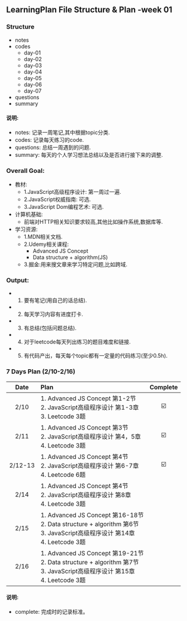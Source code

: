 ## LearningPlan File Structure & Plan -week 01

### Structure  
- notes  
- codes  
  - day-01  
  - day-02
  - day-03
  - day-04
  - day-05
  - day-06
  - day-07
- questions
- summary



#### 说明:  
- notes: 记录一周笔记,其中根据topic分类.
- codes: 记录每天练习的code.
- questions: 总结一周遇到的问题.
- summary: 每天的个人学习想法总结以及是否进行接下来的调整.

### Overall Goal:
- 教材:
  - 1.JavaScript高级程序设计: 第一周过一遍.
  - 2.JavaScript权威指南: 可选.
  - 3.JavaScript Dom编程艺术: 可选.
- 计算机基础:
  - 前端对HTTP相关知识要求较高,其他比如操作系统,数据库等.
- 学习资源:
  - 1.MDN相关文档.
  - 2.Udemy相关课程:
    - Advanced JS Concept
    - Data structure + algorithm(JS)
  - 3.掘金:用来搜文章来学习特定问题,比如跨域.

### Output:

- 1.	要有笔记(用自己的话总结).
- 2.	每天学习内容有进度打卡.
- 3.	有总结(包括问题总结).
- 4.  对于leetcode每天列出练习的题目难度和链接.
- 5.  有代码产出，每天每个topic都有一定量的代码练习(至少0.5h).



### 7 Days Plan (2/10-2/16)
Date | Plan | Complete 
:-: | :- | :-: 
2/10 | 1.	Advanced JS Concept  第1-2节<br>2.	JavaScript高级程序设计 第1-3章<br>3.	Leetcode 3题 |  ☑️
2/11 | 1.	Advanced JS Concept  第3节<br>2.	JavaScript高级程序设计 第4，5章<br>4.	Leetcode 3题 |☑️  
2/12-13 | 1.	Advanced JS Concept  第4节<br>2.	JavaScript高级程序设计 第6-7章<br>4.	Leetcode 6题 | ☑️
2/14 | 1.	Advanced JS Concept  第4节<br>2.	JavaScript高级程序设计 第8章<br>4.	Leetcode 3题 | 
2/15 | 1.	Advanced JS Concept  第16-18节<br>2.	Data structure + algorithm 第6节<br>3.	JavaScript高级程序设计 第14章<br>4.	Leetcode 3题 |
2/16 | 1.	Advanced JS Concept  第19-21节<br>2.	Data structure + algorithm 第7节<br>3.	JavaScript高级程序设计 第15章<br>4.	Leetcode 3题 |  

#### 说明:  
- complete: 完成时的记录标准。